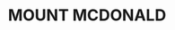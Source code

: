 ---
lastmod: '2025-04-06T06:05:20+00:00'
latitude: -33.783955
layout: suburb
longitude: 148.90873
postcode: '2793'
state: NSW
title: MOUNT MCDONALD
url: /nsw/mount-mcdonald/
---